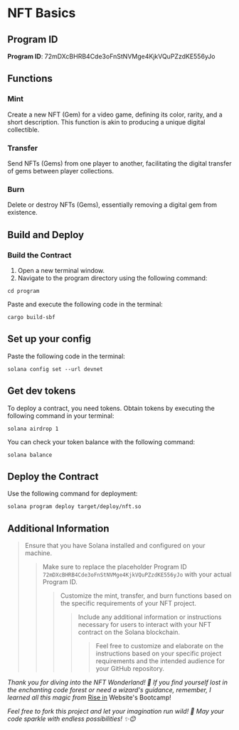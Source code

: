 # NFT Basics

## Program ID
**Program ID**: 72mDXcBHRB4Cde3oFnStNVMge4KjkVQuPZzdKE556yJo


## Functions

### Mint
Create a new NFT (Gem) for a video game, defining its color, rarity, and a short description. This function is akin to producing a unique digital collectible.

### Transfer
Send NFTs (Gems) from one player to another, facilitating the digital transfer of gems between player collections.

### Burn
Delete or destroy NFTs (Gems), essentially removing a digital gem from existence.

## Build and Deploy

### Build the Contract
1. Open a new terminal window.
2. Navigate to the program directory using the following command:
```
cd program
```
   
Paste and execute the following code in the terminal:
  ```
  cargo build-sbf
  ```

## Set up your config
Paste the following code in the terminal:
```
solana config set --url devnet
```

## Get dev tokens
To deploy a contract, you need tokens. Obtain tokens by executing the following command in your terminal:
```
solana airdrop 1
```

You can check your token balance with the following command:
```
solana balance
```

## Deploy the Contract
Use the following command for deployment:
```
solana program deploy target/deploy/nft.so
```


## Additional Information
> Ensure that you have Solana installed and configured on your machine.
>> Make sure to replace the placeholder Program ID `72mDXcBHRB4Cde3oFnStNVMge4KjkVQuPZzdKE556yJo` with your actual Program ID.
>>> Customize the mint, transfer, and burn functions based on the specific requirements of your NFT project.
>>>> Include any additional information or instructions necessary for users to interact with your NFT contract on the Solana blockchain.
>>>>> Feel free to customize and elaborate on the instructions based on your specific project requirements and the intended audience for your GitHub repository.


_Thank you for diving into the NFT Wonderland! 🚀 If you find yourself lost in the enchanting code forest or need a wizard's guidance,  remember, I learned all this magic from_ [Rise in](https://www.risein.com/) Website's Bootcamp!

_Feel free to fork this project and let your imagination run wild! 🌟 May your code sparkle with endless possibilities! ✨😊_
